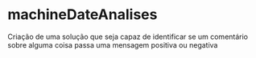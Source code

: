 # machineDateAnalises
Criação de uma solução que seja capaz de identificar se um comentário sobre alguma coisa passa uma mensagem positiva ou negativa
